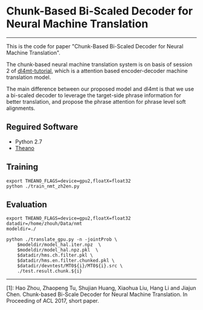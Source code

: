 # Chunk-Based Bi-Scaled Decoder for Neural Machine Translation

------

This is the code for paper "Chunk-Based Bi-Scaled Decoder for Neural Machine Translation".

The chunk-based neural machine translation system is on basis of session 2 of [dl4mt-tutorial](https://github.com/nyu-dl/dl4mt-tutorial), which is a attention based encoder-decoder machine translation model. 

The main difference between our proposed model and dl4mt is that we use a bi-scaled decoder to leverage the target-side phrase information for better translation, and propose the phrase attention for phrase level soft alignments. 

## Reguired Software
 * Python 2.7
 * [Theano](http://deeplearning.net/software/theano/)

## Training

    export THEANO_FLAGS=device=gpu2,floatX=float32
    python ./train_nmt_zh2en.py

## Evaluation

    export THEANO_FLAGS=device=gpu2,floatX=float32
    datadir=/home/zhouh/Data/nmt
    modeldir=./
    
    python ./translate_gpu.py -n -jointProb \
    	$modeldir/model_hal.iter.npz  \
    	$modeldir/model_hal.npz.pkl  \
        $datadir/hms.ch.filter.pkl \
    	$datadir/hms.en.filter.chunked.pkl \
        $datadir/devntest/MT0${i}/MT0${i}.src \
    	./test.result.chunk.${i} 



------


[1]: Hao Zhou, Zhaopeng Tu, Shujian Huang, Xiaohua Liu, Hang Li and Jiajun Chen. Chunk-based Bi-Scale Decoder for Neural Machine Translation. In Proceeding of ACL 2017, short paper.